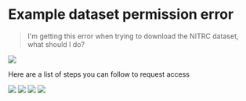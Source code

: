 # Example dataset permission error

> I'm getting this error when trying to download the NITRC dataset, what should
> I do?

![](.Pic_1.png)

Here are a list of steps you can follow to request access

![](.Pic_2.png)
![](.Pic_3.png)
![](.Pic_4.png)
![](.Pic_5.png)
